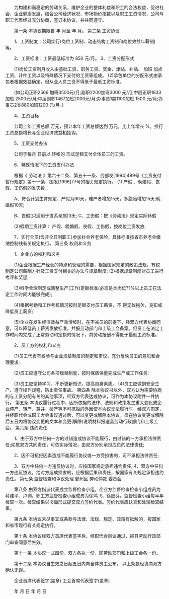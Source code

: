
 


　　为构建和谐稳定的劳动关系，维护企业的整体利益和职工的合法权益，促进社会、企业健康发展，结合公司经济状况、市场物价指数以及职工工资情况，公司与职工代表经过充分协商，签订本协议，并共同遵守。


　　第一条 本协议期限自 年 月至 年 月。 第二条 工资协议


　　1、工资制度：公司实行(岗位工资制、动态结构工资制和岗位效益年薪制)等。


　　2、工资标准：工资最低标准为 850 元/月。 3、工资分配形式


　　(1)岗位工资制月收入由基础工资、职务工资、奖金、津贴、补贴、
加班
加点工资、计件工资以及特殊情况下支付的工资等组成。 (2)承包单位的分配形式由承包者根据效益确定，但从业人员工资不得低于最低工资标准。


　　(如公司正职2566 加班3500元/月;副职2200加班3000 元/月;中层正职1833加班 2500元/月;中层副职1467加班2000元/月;办事员1类1100加班 1500 元/月;办事员2类880加班1200 元/月。)


　　4、工资目标


　　公司上年工资总额 万元，预计本年工资总额达到 万元，比上年增长 %。推行工资总额增长与企业经济效益相挂钩。


　　5、工资支付办法


　　公司于每月 日前以 转帐的 形式足额支付全体员工的工资。


　　6、特殊情况下的工资支付办法


　　根据《
劳动法
》第六十二条、第五十一条、劳部发[1994]489号《工资支付暂行规定》第十一条、国发[1996]77号的相关规定执行。 (1)
产假
、晚婚假、丧假、工伤假的准天数：


　　A、符合计划生育规定、产假为90天，难产者增加15天，多胞胎增加15天;晚婚假10天;


　　B、丧假(只适用于直系亲属)3天; C、工伤假：按《劳动法》规定实际休假


　　(2)假期工资计算： 产假、晚婚假、丧假、工伤假，按岗位工资发放;


　　7、实行全员(含非全日制职工)参加社会养老保险，具体标准按省市养老金缴纳控制线有关规定执行。 第三条 权利和义务


　　1、企业方的权利和义务


　　(1)企业根据生产经营的特点和管理的需要，根据国家规定的政策法规，有权制定公司薪酬方针及工资支付相关的办法与规章制度; (2)根据规章制度对员工进行考评和奖惩;


　　(3)科学合理制定或调整生产(工作)定额标准(必须是本岗位??%以上员工在法定工作时间内能够完成);


　　(4)根据考勤和工作考核情况按时足额支付员工薪资，不 得无故拖欠，克扣或降低员工薪资;


　　(5)企业在发生经济效益严重滑坡时，在不减员的前提下，经双方代表协商同意，可以降低员工薪资发放标准，并报劳动部门和上级工会备案。但员工在法定工作时间内完成了正常劳动和定额的情况下，其劳动报酬不得低于最低工资标准。


　　2、员工方的权利和义务


　　(1)员工代表有权参与企业规章制度的制定和审议，充分反映员工的意见和合理要求;


　　(2)员工应遵守公司各项规章制度，按时保质保量完成生产或工作任务;


　　(3)员工应坚持学习，不断更新知识，提高自身素质。 (4)员工应做到安全生产、遵守操作规程，防止责任事故。 第四条 除本协议书以外，双方认为需要协商的与工资分配有关的其他事项，经双方代表达成协议，可作为本协议附件一并执行。 第五条 本协议履行过程中，因所依据的法律、法规和政策发生重大变化或企业停产、转产、兼并、破产等不可抗拒的外因使本协议无法履行时，经双方商定，并经职代会或职工大会审议通过后，可以变更或解除本协议。须在协议变更或解除后五日内将协议变更的文本和变更(解除)说明材料报送县劳动行政部门和上级工会。 第六条 违约责任


　　1、由于双方中任何一方的过错造成协议不能履行，由过错的一方承担法律责任;如属双方共同责任，可依实际情况，由双方分别承担应负的法律责任;


　　2、因不可抗拒因素造成不能履行协议或一方受损害的，可不承担法律责任;


　　3、双方中任何一方违反协议时，应按国家规定承担违约责任; 4、双方中任何一方违反协议，给对方造成损害的，应根据后果和责任，按国家有关规定承担违约责任。 第七条 监督检查和争议处理 鄞州区
劳动仲裁
委员会


　　第八条 由双方指派代表成立监督检查小组。企业方监督检查检查小组成员为 蒋建平、卢训，职工方监督检查小组成员为徐鸿飞、徐应芬。监督检查小组每半年检查一次。检查结果以书面形式提交双方签约代表。签约代表应认真和处理检查结果。


　　第九条 本协议未尽事宜或条款与法律、法规、规定、政策有抵触的，按国家和省市现行有关规定执行。


　　第十条 本协议经双方首席代表签字后，经职代会审议通过，报县劳动行政部门审查同意后生效。


　　第十一条 本协议一式四份，双方各执一份，区劳动部门和上级工会各一份。


　　第十二条 本协议自生效之日起五日内向全体员工公布。 以上条款经协商双方确认无误。


　　企业首席代表签字(盖章) 工会首席代表签字(盖章)


　　年 月 日 年 月 日




 


 

 
 
 
 
 
  


  
 

  


  


  
 
 
 
 

